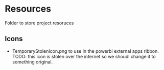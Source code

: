 # Resources

Folder to store project resoruces

## Icons

- TemporaryStolenIcon.png to use in the powerbi external apps ribbon. TODO: this icon is stolen over the internet so we shoudl change it to something original.

